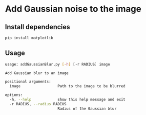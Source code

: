 # Add Gaussian noise to the image

## Install dependencies
```bash
pip install matplotlib
```

## Usage
```bash
usage: addGaussianBlur.py [-h] [-r RADIUS] image

Add Gaussian blur to an image

positional arguments:
  image                 Path to the image to be blurred

options:
  -h, --help            show this help message and exit
  -r RADIUS, --radius RADIUS
                        Radius of the Gaussian blur
```